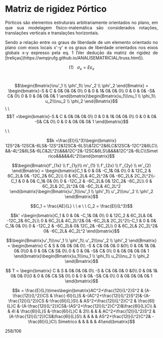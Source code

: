 <script src="https://polyfill.io/v3/polyfill.min.js?features=es6"></script> <script id="MathJax-script" async src="https://cdn.jsdelivr.net/npm/mathjax@3/es5/tex-mml-chtml.js"></script>

# Matriz de rigidez Pórtico

<p style="text-align: justify;">Pórticos são elementos estruturais arbitrariamente orientados no plano, em que sua modelagem físico-matemática são considerados rotações, translações verticais e translações horizontais.</p>

<p style="text-align: justify;">Sendo a relação entre os graus de liberdade de um elemento orientado no plano com eixos locais x'-y' e os graus de liberdade orientados nos eixos globais x-y expresso pela eq. 1 (Ver dedução da matriz de rigidez de [treliças](https://wmpjrufg.github.io/ANALISEMATRICIAL/truss.html)).</p>
 
$$(1) \ \ \     \sigma_x= E\varepsilon_x$$<br/>

$$\begin{Bmatrix}\nu'_1 \\ \phi'_1\\ \nu'_2 \\ \phi'_2 \end{Bmatrix} = \begin{bmatrix}-S & C & 0& 0& 0& 0\\ 0 & 0 & 1& 0& 0& 0\\ 0 & 0 & 0& -S& C& 0\\ 0 & 0 & 0& 0& 0& 1 \end{bmatrix}\begin{Bmatrix}u_1\\\nu_1 \\ \phi_1\\ u_2\\\nu_2 \\ \phi_2 \end{Bmatrix}$$
\\
\\
$$T =\begin{bmatrix}-S & C & 0& 0& 0& 0\\ 0 & 0 & 1& 0& 0& 0\\ 0 & 0 & 0& -S& C& 0\\ 0 & 0 & 0& 0& 0& 1 \end{bmatrix}$$

\\
\\

$$k =\frac{EI}{L^3}\begin{bmatrix} 12S^2&-12SC&-6LS&-12S^2&12SC&-6LS\\&12C^2&6LC&12SC&-12C^2&6LC\\&&-4L^2&6LS&-6LC&2L^2\\&&&12C^2&-12SC&6LS\\&&&&12C^2&-6LC\\Simetrico&&&&&4L^2\\\end{bmatrix}$$


$$\begin{Bmatrix}f'_{1x} \\ f'_{1y}\\ m'_{1} \\ f'_{2x} \\ f'_{2y} \\ m'_{2} \end{Bmatrix} = \begin{bmatrix}C_1 & 0 & 0& -C_1& 0& 0\\ 0 & 12C_2 & 6C_2L& 0& -12C_2& 6C_2L\\ 0 & 6C_2L& 4C_2L^2& 0& -6C_2L& 2C_2L^2\\-C_1 & 0 & 0& C_1& 0& 0\\ 0 & -12C_2 & -6C_2L& 0& 12C_2& -6C_2L\\ 0 & 6C_2L& 2C_2L^2& 0& -6C_2L& 4C_2L^2 \end{bmatrix}\begin{Bmatrix}u'_1\\\nu'_1 \\ \phi'_1\\ u'_2\\\nu'_2 \\ \phi'_2 \end{Bmatrix}$$

$$C_1 = \frac{AE}{L} \ \ e \ \ C_2 = \frac{EI}{L^3}$$

$$k' =\begin{bmatrix}C_1 & 0 & 0& -C_1& 0& 0\\ 0 & 12C_2 & 6C_2L& 0& -12C_2& 6C_2L\\ 0 & 6C_2L& 4C_2L^2& 0& -6C_2L& 2C_2L^2\\-C_1 & 0 & 0& C_1& 0& 0\\ 0 & -12C_2 & -6C_2L& 0& 12C_2& -6C_2L\\ 0 & 6C_2L& 2C_2L^2& 0& -6C_2L& 4C_2L^2 \end{bmatrix}$$

$$\begin{Bmatrix}u'_1\\\nu'_1 \\ \phi'_1\\ u'_2\\\nu'_2 \\ \phi'_2 \end{Bmatrix} = \begin{bmatrix} C & S & 0& 0& 0& 0\\ -S & C& 0& 0& 0 &0\\ 0 & 0& 1& 0& 0& 0\\0 & 0 & 0& C& S& 0\\ 0 & 0 & 0& -S& C& 0\\ 0 & 0& 0& 0& 0& 1 \end{bmatrix}\begin{Bmatrix}u_1\\\nu_1 \\ \phi_1\\ u_2\\\nu_2 \\ \phi_2 \end{Bmatrix}$$

$$ T = \begin{bmatrix} C & S & 0& 0& 0& 0\\ -S & C& 0& 0& 0 &0\\ 0 & 0& 1& 0& 0& 0\\0 & 0 & 0& C& S& 0\\ 0 & 0 & 0& -S& C& 0\\ 0 & 0& 0& 0& 0& 1 \end{bmatrix}$$

$$k = \frac{E}{L}\times\begin{bmatrix}AC^2+\frac{12I}{L^2}S^2 & (A-\frac{12I}{L^2})CS & \frac{-6I}{L}S &-(AC^2+\frac{12I}{L^2}S^2)&-(A-\frac{12I}{L^2})CS &-\frac{6I}{L}S\\ 
& AS^2+\frac{12I}{L^2}C^2  & \frac{6I}{L}C &-(A-\frac{12I}{L^2})CS&-(AS^2+\frac{12I}{L^2}C^2)&\frac{6I}{L}C\\
 & & 4I & \frac{6I}{L}S &-\frac{6I}{L}C & 2I\\
& & & AC^2+\frac{12I}{L^2}S^2 & (A-\frac{12I}{L^2})CS&\frac{6I}{L}S\\
& & & & AS^2+\frac{12I}{L^2}C^2& -\frac{6I}{L}C\\
Simetrico & & & & & 4I\end{bmatrix}$$



258/106
